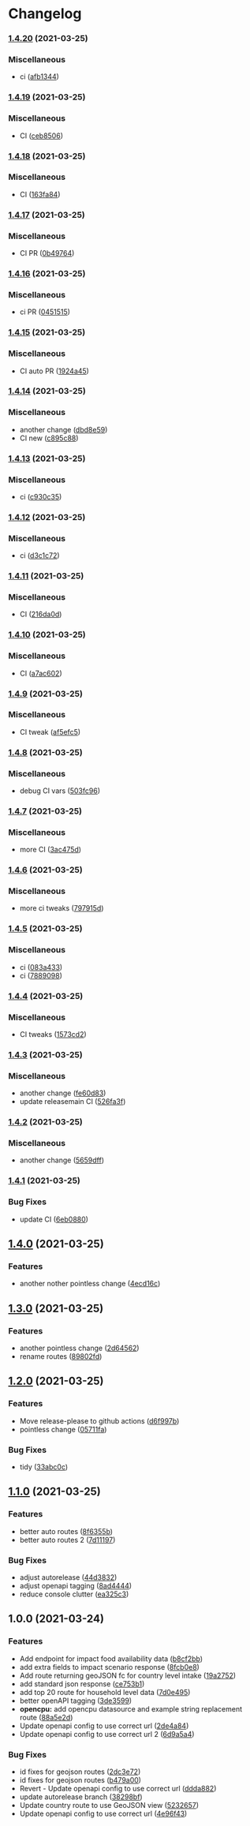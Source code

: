 # Changelog

### [1.4.20](https://www.github.com/micronutrientsupport/api/compare/v1.4.19...v1.4.20) (2021-03-25)


### Miscellaneous

* ci ([afb1344](https://www.github.com/micronutrientsupport/api/commit/afb1344008194b248134b9e54a1bb631dc302518))

### [1.4.19](https://www.github.com/micronutrientsupport/api/compare/v1.4.18...v1.4.19) (2021-03-25)


### Miscellaneous

* CI ([ceb8506](https://www.github.com/micronutrientsupport/api/commit/ceb85064f52125e656c4059e01e594bd257f491b))

### [1.4.18](https://www.github.com/micronutrientsupport/api/compare/v1.4.17...v1.4.18) (2021-03-25)


### Miscellaneous

* CI ([163fa84](https://www.github.com/micronutrientsupport/api/commit/163fa84154c226a9ab01470c31433458eca9531b))

### [1.4.17](https://www.github.com/micronutrientsupport/api/compare/v1.4.16...v1.4.17) (2021-03-25)


### Miscellaneous

* CI PR ([0b49764](https://www.github.com/micronutrientsupport/api/commit/0b49764a5a6db1e1857f309e5a1bafb01942c251))

### [1.4.16](https://www.github.com/micronutrientsupport/api/compare/v1.4.15...v1.4.16) (2021-03-25)


### Miscellaneous

* ci PR ([0451515](https://www.github.com/micronutrientsupport/api/commit/0451515c244dd9ec275ac6d592f9e9d2df06d486))

### [1.4.15](https://www.github.com/micronutrientsupport/api/compare/v1.4.14...v1.4.15) (2021-03-25)


### Miscellaneous

* CI auto PR ([1924a45](https://www.github.com/micronutrientsupport/api/commit/1924a452e53cc395614355b2044fbd8de84f380b))

### [1.4.14](https://www.github.com/micronutrientsupport/api/compare/v1.4.13...v1.4.14) (2021-03-25)


### Miscellaneous

* another change ([dbd8e59](https://www.github.com/micronutrientsupport/api/commit/dbd8e59fd1f0a7e5d21194c082b9f9f0ebfc302a))
* CI new ([c895c88](https://www.github.com/micronutrientsupport/api/commit/c895c885db21579e9c663e69687c4c509f757988))

### [1.4.13](https://www.github.com/micronutrientsupport/api/compare/v1.4.12...v1.4.13) (2021-03-25)


### Miscellaneous

* ci ([c930c35](https://www.github.com/micronutrientsupport/api/commit/c930c352977fe2e35a5874e7139864d79bfaa628))

### [1.4.12](https://www.github.com/micronutrientsupport/api/compare/v1.4.11...v1.4.12) (2021-03-25)


### Miscellaneous

* ci ([d3c1c72](https://www.github.com/micronutrientsupport/api/commit/d3c1c72bc6292af91407f82b0da001557e26b6ab))

### [1.4.11](https://www.github.com/micronutrientsupport/api/compare/v1.4.10...v1.4.11) (2021-03-25)


### Miscellaneous

* CI ([216da0d](https://www.github.com/micronutrientsupport/api/commit/216da0df4dad16163f6ea363f52e5bc4721e3373))

### [1.4.10](https://www.github.com/micronutrientsupport/api/compare/v1.4.9...v1.4.10) (2021-03-25)


### Miscellaneous

* CI ([a7ac602](https://www.github.com/micronutrientsupport/api/commit/a7ac60220ed35f2e4fe86c58cdd7fc76138c2ed9))

### [1.4.9](https://www.github.com/micronutrientsupport/api/compare/v1.4.8...v1.4.9) (2021-03-25)


### Miscellaneous

* CI tweak ([af5efc5](https://www.github.com/micronutrientsupport/api/commit/af5efc594e4e8b7c509aac573f52351aafeaa386))

### [1.4.8](https://www.github.com/micronutrientsupport/api/compare/v1.4.7...v1.4.8) (2021-03-25)


### Miscellaneous

* debug CI vars ([503fc96](https://www.github.com/micronutrientsupport/api/commit/503fc9646921395bd6a623a9479edda2765d3850))

### [1.4.7](https://www.github.com/micronutrientsupport/api/compare/v1.4.6...v1.4.7) (2021-03-25)


### Miscellaneous

* more CI ([3ac475d](https://www.github.com/micronutrientsupport/api/commit/3ac475db4544cd203b61ca06507428d20c126fa5))

### [1.4.6](https://www.github.com/micronutrientsupport/api/compare/v1.4.5...v1.4.6) (2021-03-25)


### Miscellaneous

* more ci tweaks ([797915d](https://www.github.com/micronutrientsupport/api/commit/797915dba44c98cfd51bd91f154bf7b12150bb09))

### [1.4.5](https://www.github.com/micronutrientsupport/api/compare/v1.4.4...v1.4.5) (2021-03-25)


### Miscellaneous

* ci ([083a433](https://www.github.com/micronutrientsupport/api/commit/083a43308b5f24789093ffd4cf9550cc126ffbcd))
* ci ([7889098](https://www.github.com/micronutrientsupport/api/commit/7889098d991b04692bdf86afe0954815fb0cf085))

### [1.4.4](https://www.github.com/micronutrientsupport/api/compare/v1.4.3...v1.4.4) (2021-03-25)


### Miscellaneous

* CI tweaks ([1573cd2](https://www.github.com/micronutrientsupport/api/commit/1573cd212c5fcc0ecd2fb2fafdf102e4ba8d5d5b))

### [1.4.3](https://www.github.com/micronutrientsupport/api/compare/v1.4.2...v1.4.3) (2021-03-25)


### Miscellaneous

* another change ([fe60d83](https://www.github.com/micronutrientsupport/api/commit/fe60d8394fb9a5badbbc3346b7ec0774fa91f264))
* update releasemain CI ([526fa3f](https://www.github.com/micronutrientsupport/api/commit/526fa3fedc7508a8d9ea52ef0e40db0db4b37472))

### [1.4.2](https://www.github.com/micronutrientsupport/api/compare/v1.4.1...v1.4.2) (2021-03-25)


### Miscellaneous

* another change ([5659dff](https://www.github.com/micronutrientsupport/api/commit/5659dff6f329c93e768e3a838f347c7929d161e1))

### [1.4.1](https://www.github.com/micronutrientsupport/api/compare/v1.4.0...v1.4.1) (2021-03-25)


### Bug Fixes

* update CI ([6eb0880](https://www.github.com/micronutrientsupport/api/commit/6eb0880ac5be53761d3b4d0250cd32d9b9e8b5bb))

## [1.4.0](https://www.github.com/micronutrientsupport/api/compare/v1.3.0...v1.4.0) (2021-03-25)


### Features

* another nother pointless change ([4ecd16c](https://www.github.com/micronutrientsupport/api/commit/4ecd16c36cff8af637a6281cb5ff759eca864fcb))

## [1.3.0](https://www.github.com/micronutrientsupport/api/compare/v1.2.0...v1.3.0) (2021-03-25)


### Features

* another pointless change ([2d64562](https://www.github.com/micronutrientsupport/api/commit/2d645625dd13fb8346559fa517c31073aa85c301))
* rename routes ([89802fd](https://www.github.com/micronutrientsupport/api/commit/89802fd5dcfd305386ac659af189a94528c48d44))

## [1.2.0](https://www.github.com/micronutrientsupport/api/compare/v1.1.0...v1.2.0) (2021-03-25)


### Features

* Move release-please to github actions ([d6f997b](https://www.github.com/micronutrientsupport/api/commit/d6f997bb21331541d2fe1ddff76ad3108f380743))
* pointless change ([05711fa](https://www.github.com/micronutrientsupport/api/commit/05711fa8ec2d5d52a479cb91f1da32ffb32794ed))


### Bug Fixes

* tidy ([33abc0c](https://www.github.com/micronutrientsupport/api/commit/33abc0c833c4bba8e2ac472c5a42f21fb4acd979))

## [1.1.0](https://www.github.com/micronutrientsupport/api/compare/v1.0.0...v1.1.0) (2021-03-25)


### Features

* better auto routes ([8f6355b](https://www.github.com/micronutrientsupport/api/commit/8f6355b49b1b17d04ed37ea03df6e522735eebd4))
* better auto routes 2 ([7d11197](https://www.github.com/micronutrientsupport/api/commit/7d111976a6c7aa3baf0e6dfa6d3b5c118e19fd57))


### Bug Fixes

* adjust autorelease ([44d3832](https://www.github.com/micronutrientsupport/api/commit/44d383206e9d1ed7bbf88810fa5a12bcb76748d2))
* adjust openapi tagging ([8ad4444](https://www.github.com/micronutrientsupport/api/commit/8ad444459cd28a253cf1947116e38a005d01294f))
* reduce console clutter ([ea325c3](https://www.github.com/micronutrientsupport/api/commit/ea325c363fcfe3939595adf9f3d9f263a463014f))

## 1.0.0 (2021-03-24)


### Features

* Add endpoint for impact food availability data ([b8cf2bb](https://www.github.com/micronutrientsupport/api/commit/b8cf2bba69c102747082b9380968f45f2cbc254c))
* add extra fields to impact scenario response ([8fcb0e8](https://www.github.com/micronutrientsupport/api/commit/8fcb0e877919ba592c53afb83bc944071769b9b2))
* Add route returning geoJSON fc for country level intake ([19a2752](https://www.github.com/micronutrientsupport/api/commit/19a2752774763a51af05982429b1dd3f670bbad5))
* add standard json response ([ce753b1](https://www.github.com/micronutrientsupport/api/commit/ce753b16af77a705e34af33d00a61471a3021508))
* add top 20 route for household level data ([7d0e495](https://www.github.com/micronutrientsupport/api/commit/7d0e49570e11b8013aea99792c2f3acd6b6d5e23))
* better openAPI tagging ([3de3599](https://www.github.com/micronutrientsupport/api/commit/3de35991ef38af1216fc3741b92d3aa297ca8c47))
* **opencpu:** add opencpu datasource and example string replacement route ([88a5e2d](https://www.github.com/micronutrientsupport/api/commit/88a5e2dc22886ee0773c6a041e6d77762c2368dd))
* Update openapi config to use correct url ([2de4a84](https://www.github.com/micronutrientsupport/api/commit/2de4a8434fd2a5d1d0165159fb632fc9eda311c9))
* Update openapi config to use correct url 2 ([6d9a5a4](https://www.github.com/micronutrientsupport/api/commit/6d9a5a48fb8f5373e44185f777064d781a933e95))


### Bug Fixes

* id fixes for geojson routes ([2dc3e72](https://www.github.com/micronutrientsupport/api/commit/2dc3e72f57d27ade640eabd095dd684582e37262))
* id fixes for geojson routes ([b479a00](https://www.github.com/micronutrientsupport/api/commit/b479a00f5c452b16b114f7a638e043bb8655a74f))
* Revert - Update openapi config to use correct url ([ddda882](https://www.github.com/micronutrientsupport/api/commit/ddda88233a3597b7a7371932c1285c9505ef9adc))
* update autorelease branch ([38298bf](https://www.github.com/micronutrientsupport/api/commit/38298bf00fe0630c3eca7a4fa2ecadc997d3a47d))
* Update country route to use GeoJSON view ([5232657](https://www.github.com/micronutrientsupport/api/commit/5232657f250189fd57beacd9616111eba8f5eff2))
* Update openapi config to use correct url ([4e96f43](https://www.github.com/micronutrientsupport/api/commit/4e96f434420fc4d7fc64597b522333043e286a3e))
